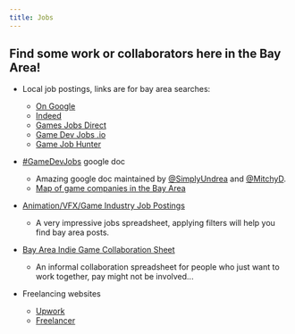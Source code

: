 ```yaml
---
title: Jobs
---
```


## Find some work or collaborators here in the Bay Area!

* Local job postings, links are for bay area searches:
  * [On Google](https://www.google.com/search?q=game+jobs+san+francisco+bay+area&ibp=htl;jobs&fpstate=tldetail)
  * [Indeed](https://www.indeed.com/q-Video-Game-l-San-Francisco-Bay-Area,-CA-jobs.html)
  * [Games Jobs Direct](https://www.gamesjobsdirect.com/results?mt=1&ic=False&l=Oakland&lid=5378538&lat=37.80437&lon=-122.2708&r=100&age=0&sper=4)
  * [Game Dev Jobs .io](https://gamedevjobs.io/location/san-francisco-ca-usa/50/)
  * [Game Job Hunter](https://gamejobhunter.com/local-video-game-companies-san-francisco-bay-area/)

* [#GameDevJobs](https://docs.google.com/document/d/1H34_z043mJrLahXw7fCgwf5w4ZWyrB2GBE9XAXufjmQ/preview) google doc
  * Amazing google doc maintained by [@SimplyUndrea](https://twitter.com/simplyundrea) and [@MitchyD](https://twitter.com/MitchyD).
  * [Map of game companies in the Bay Area](https://gamecompanies.com/map?near=37.656736,-122.112892,9z)

* [Animation/VFX/Game Industry Job Postings](https://docs.google.com/spreadsheets/d/1eR2oAXOuflr8CZeGoz3JTrsgNj3KuefbdXJOmNtjEVM/edit#gid=0)
  * A very impressive jobs spreadsheet, applying filters will help you find bay area posts.

* [Bay Area Indie Game Collaboration Sheet](https://docs.google.com/spreadsheets/d/1kduS2LGClggs9v3NfjI2G7_oVEAhyuat9-zABJx_fp0/edit#gid=0)
  * An informal collaboration spreadsheet for people who just want to work together, pay might not be involved...

* Freelancing websites
  * [Upwork](https://www.upwork.com/search/jobs/?q=game&sort=relevance%2Bdesc)
  * [Freelancer](https://www.freelancer.com/)
  
